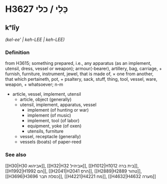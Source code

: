 # H3627 כְּלִי / כלי

## kᵉlîy

_(kel-ee' | keh-LEE | keh-LEE)_

### Definition

from H3615; something prepared, i.e., any apparatus (as an implement, utensil, dress, vessel or weapon); armour(-bearer), artillery, bag, carriage, + furnish, furniture, instrument, jewel, that is made of, × one from another, that which pertaineth, pot, + psaltery, sack, stuff, thing, tool, vessel, ware, weapon, + whatsoever; n-m

- article, vessel, implement, utensil
  - article, object (generally)
  - utensil, implement, apparatus, vessel
    - implement (of hunting or war)
    - implement (of music)
    - implement, tool (of labor)
    - equipment, yoke (of oxen)
    - utensils, furniture
  - vessel, receptacle (generally)
  - vessels (boats) of paper-reed

### See also

[[H30|H30 אביהוא]], [[H32|H32 אביהיל]], [[H1012|H1012 בית ברה]], [[H1992|H1992 הם]], [[H2041|H2041 הרס]], [[H2889|H2889 טהור]], [[H3696|H3696 כסלת תבר]], [[H4221|H4221 מח]], [[H4632|H4632 מערה]]
